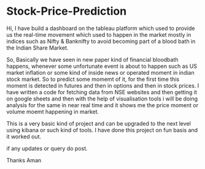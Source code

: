 # Stock-Price-Prediction
Hi,
I have build a dashboard on the tableau platform which used to provide us the real-time movement which used to happen in the market mostly in indices such as Nifty &amp; Banknifty to avoid becoming part of a blood bath in the Indian Share Market.

So, Basically we have seen in new paper kind of financial bloodbath happens, whenever some unfortunate event is about to happen such as US market inflation or some kind of inside news or operated moment in 
indian stock market.
So to predict some momemt of it, for the first time this moment is detected in futures and then in options and then in stock prices.
I have written a code for fetching data from NSE websites and then getting it on google sheets and then with the help of visualisation tools i will be doing analysis for the same
in near real time and it shows me the price moment or volume moemt happening in market.

This is a very basic kind of project and can be upgraded to the next level using kibana or such kind of tools.
I have done this project on fun basis and it worked out.

if any updates or query
do post.

Thanks
Aman
